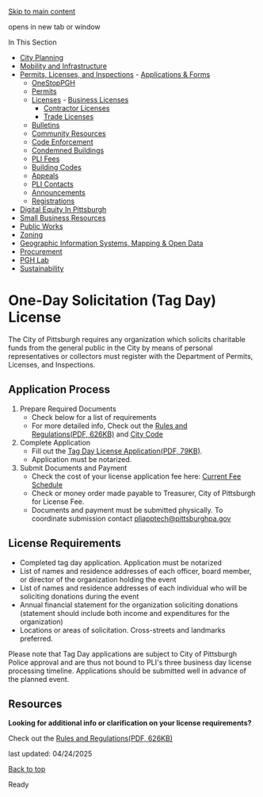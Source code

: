 [Skip to main content](https://www.pittsburghpa.gov/Business-Development/Permits-Licenses-and-Inspections/Licenses/Business-Licenses/One-Day-Solicitation-Tag-Day-License#main-content)

opens in new tab or window

In This Section

- [City Planning](https://www.pittsburghpa.gov/Business-Development/City-Planning)
- [Mobility and Infrastructure](https://www.pittsburghpa.gov/Business-Development/Mobility-and-Infrastructure)
- [Permits, Licenses, and Inspections](https://www.pittsburghpa.gov/Business-Development/Permits-Licenses-and-Inspections)  - [Applications & Forms](https://www.pittsburghpa.gov/Business-Development/Permits-Licenses-and-Inspections/Applications-Forms)
  - [OneStopPGH](https://www.pittsburghpa.gov/Business-Development/Permits-Licenses-and-Inspections/OneStopPGH)
  - [Permits](https://www.pittsburghpa.gov/Business-Development/Permits-Licenses-and-Inspections/Permits)
  - [Licenses](https://www.pittsburghpa.gov/Business-Development/Permits-Licenses-and-Inspections/Licenses)    - [Business Licenses](https://www.pittsburghpa.gov/Business-Development/Permits-Licenses-and-Inspections/Licenses/Business-Licenses)
    - [Contractor Licenses](https://www.pittsburghpa.gov/Business-Development/Permits-Licenses-and-Inspections/Licenses/Contractor-Licenses)
    - [Trade Licenses](https://www.pittsburghpa.gov/Business-Development/Permits-Licenses-and-Inspections/Licenses/Trade-Licenses)
  - [Bulletins](https://www.pittsburghpa.gov/Business-Development/Permits-Licenses-and-Inspections/PLI-Bulletins)
  - [Community Resources](https://www.pittsburghpa.gov/Business-Development/Permits-Licenses-and-Inspections/Community-Resources)
  - [Code Enforcement](https://www.pittsburghpa.gov/Business-Development/Permits-Licenses-and-Inspections/Code-Enforcement)
  - [Condemned Buildings](https://www.pittsburghpa.gov/Business-Development/Permits-Licenses-and-Inspections/Condemned-Buildings)
  - [PLI Fees](https://www.pittsburghpa.gov/Business-Development/Permits-Licenses-and-Inspections/Fees)
  - [Building Codes](https://www.pittsburghpa.gov/Business-Development/Permits-Licenses-and-Inspections/Building-Codes)
  - [Appeals](https://www.pittsburghpa.gov/Business-Development/Permits-Licenses-and-Inspections/Appeals)
  - [PLI Contacts](https://www.pittsburghpa.gov/Business-Development/Permits-Licenses-and-Inspections/Contacts)
  - [Announcements](https://www.pittsburghpa.gov/Business-Development/Permits-Licenses-and-Inspections/Announcements)
  - [Registrations](https://www.pittsburghpa.gov/Business-Development/Permits-Licenses-and-Inspections/Registrations)
- [Digital Equity In Pittsburgh](https://www.pittsburghpa.gov/Business-Development/Digital-Equity-In-Pittsburgh)
- [Small Business Resources](https://www.pittsburghpa.gov/Business-Development/Small-Business-Resources)
- [Public Works](https://www.pittsburghpa.gov/Business-Development/Public-Works)
- [Zoning](https://www.pittsburghpa.gov/Business-Development/Zoning)
- [Geographic Information Systems, Mapping & Open Data](https://www.pittsburghpa.gov/Business-Development/Geographic-Information-Systems-Mapping-Open-Data)
- [Procurement](https://www.pittsburghpa.gov/Business-Development/Procurement)
- [PGH Lab](https://www.pittsburghpa.gov/Business-Development/PGH-Lab)
- [Sustainability](https://www.pittsburghpa.gov/Business-Development/Sustainability)

# One-Day Solicitation (Tag Day) License

The City of Pittsburgh requires any organization which solicits charitable funds from the general public in the City by means of personal representatives or collectors must register with the Department of Permits, Licenses, and Inspections.

## Application Process

1. Prepare Required Documents
   - Check below for a list of requirements
   - For more detailed info, Check out the [Rules and Regulations(PDF, 626KB)](https://www.pittsburghpa.gov/files/assets/city/v/1/pli/documents/licensing_rules_regulations.pdf) and [City Code](https://library.municode.com/pa/pittsburgh/codes/code_of_ordinances?nodeId=COOR_TITSIXCO_ARTIRERIAC_CH601PUOR_S601.05CHSO)
2. Complete Application
   - Fill out the [Tag Day License Application(PDF, 79KB)](https://www.pittsburghpa.gov/files/assets/city/v/1/pli/documents/8405_tag_day_application.pdf).
   - Application must be notarized.
3. Submit Documents and Payment
   - Check the cost of your license application fee here: [Current Fee Schedule](https://www.pittsburghpa.gov/Business-Development/Permits-Licenses-and-Inspections/Fees)
   - Check or money order made payable to Treasurer, City of Pittsburgh for License Fee.
   - Documents and payment must be submitted physically. To coordinate submission contact [pliapptech@pittsburghpa.gov](mailto:pliapptech@pittsburghpa.gov)

## License Requirements

- Completed tag day application. Application must be notarized
- List of names and residence addresses of each officer, board member, or director of the organization holding the event
- List of names and residence addresses of each individual who will be soliciting donations during the event
- Annual financial statement for the organization soliciting donations (statement should include both income and expenditures for the organization)
- Locations or areas of solicitation. Cross-streets and landmarks preferred.

Please note that Tag Day applications are subject to City of Pittsburgh Police approval and are thus not bound to PLI's three business day license processing timeline. Applications should be submitted well in advance of the planned event.

## Resources

**Looking for additional info or clarification on your license requirements?**

Check out the [Rules and Regulations(PDF, 626KB)](https://www.pittsburghpa.gov/files/assets/city/v/1/pli/documents/licensing_rules_regulations.pdf)

last updated: 04/24/2025

[Back to top](https://www.pittsburghpa.gov/Business-Development/Permits-Licenses-and-Inspections/Licenses/Business-Licenses/One-Day-Solicitation-Tag-Day-License#body-top)

Ready
